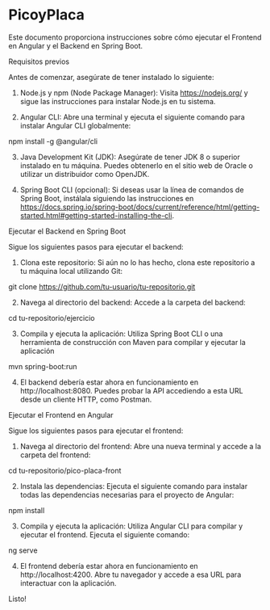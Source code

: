 # PicoyPlaca

Este documento proporciona instrucciones sobre cómo ejecutar el Frontend en Angular y el Backend en Spring Boot.

Requisitos previos

Antes de comenzar, asegúrate de tener instalado lo siguiente:

1. Node.js y npm (Node Package Manager): Visita https://nodejs.org/ y sigue las instrucciones para instalar Node.js en tu sistema.

2. Angular CLI: Abre una terminal y ejecuta el siguiente comando para instalar Angular CLI globalmente:

npm install -g @angular/cli

3. Java Development Kit (JDK): Asegúrate de tener JDK 8 o superior instalado en tu máquina. Puedes obtenerlo en el sitio web de Oracle o utilizar un distribuidor como OpenJDK.

4. Spring Boot CLI (opcional): Si deseas usar la línea de comandos de Spring Boot, instálala siguiendo las instrucciones en https://docs.spring.io/spring-boot/docs/current/reference/html/getting-started.html#getting-started-installing-the-cli.

Ejecutar el Backend en Spring Boot

Sigue los siguientes pasos para ejecutar el backend:

1. Clona este repositorio: Si aún no lo has hecho, clona este repositorio a tu máquina local utilizando Git:

git clone https://github.com/tu-usuario/tu-repositorio.git

2. Navega al directorio del backend: Accede a la carpeta del backend:

cd tu-repositorio/ejercicio

3. Compila y ejecuta la aplicación: Utiliza Spring Boot CLI o una herramienta de construcción con Maven para compilar y ejecutar la aplicación

mvn spring-boot:run

4. El backend debería estar ahora en funcionamiento en http://localhost:8080. Puedes probar la API accediendo a esta URL desde un cliente HTTP, como Postman.

Ejecutar el Frontend en Angular

Sigue los siguientes pasos para ejecutar el frontend:

1. Navega al directorio del frontend: Abre una nueva terminal y accede a la carpeta del frontend:

cd tu-repositorio/pico-placa-front

2. Instala las dependencias: Ejecuta el siguiente comando para instalar todas las dependencias necesarias para el proyecto de Angular:

npm install

3. Compila y ejecuta la aplicación: Utiliza Angular CLI para compilar y ejecutar el frontend. Ejecuta el siguiente comando:

ng serve

4. El frontend debería estar ahora en funcionamiento en http://localhost:4200. Abre tu navegador y accede a esa URL para interactuar con la aplicación.

Listo!


